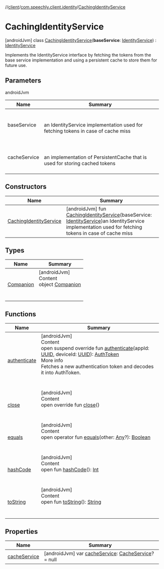 //[client](../../index.md)/[com.speechly.client.identity](../index.md)/[CachingIdentityService](index.md)



# CachingIdentityService  
 [androidJvm] class [CachingIdentityService](index.md)(**baseService**: [IdentityService](../-identity-service/index.md)) : [IdentityService](../-identity-service/index.md)

Implements the IdentityService interface by fetching the tokens from the base service implementation and using a persistent cache to store them for future use.

   


## Parameters  
  
androidJvm  
  
|  Name|  Summary| 
|---|---|
| <a name="com.speechly.client.identity/CachingIdentityService///PointingToDeclaration/"></a>baseService| <a name="com.speechly.client.identity/CachingIdentityService///PointingToDeclaration/"></a><br><br>an IdentityService implementation used for fetching tokens in case of cache miss<br><br>
| <a name="com.speechly.client.identity/CachingIdentityService///PointingToDeclaration/"></a>cacheService| <a name="com.speechly.client.identity/CachingIdentityService///PointingToDeclaration/"></a><br><br>an implementation of PersistentCache that is used for storing cached tokens<br><br>
  


## Constructors  
  
|  Name|  Summary| 
|---|---|
| <a name="com.speechly.client.identity/CachingIdentityService/CachingIdentityService/#com.speechly.client.identity.IdentityService/PointingToDeclaration/"></a>[CachingIdentityService](-caching-identity-service.md)| <a name="com.speechly.client.identity/CachingIdentityService/CachingIdentityService/#com.speechly.client.identity.IdentityService/PointingToDeclaration/"></a> [androidJvm] fun [CachingIdentityService](-caching-identity-service.md)(baseService: [IdentityService](../-identity-service/index.md))an IdentityService implementation used for fetching tokens in case of cache miss   <br>


## Types  
  
|  Name|  Summary| 
|---|---|
| <a name="com.speechly.client.identity/CachingIdentityService.Companion///PointingToDeclaration/"></a>[Companion](-companion/index.md)| <a name="com.speechly.client.identity/CachingIdentityService.Companion///PointingToDeclaration/"></a>[androidJvm]  <br>Content  <br>object [Companion](-companion/index.md)  <br><br><br>


## Functions  
  
|  Name|  Summary| 
|---|---|
| <a name="com.speechly.client.identity/CachingIdentityService/authenticate/#java.util.UUID#java.util.UUID/PointingToDeclaration/"></a>[authenticate](authenticate.md)| <a name="com.speechly.client.identity/CachingIdentityService/authenticate/#java.util.UUID#java.util.UUID/PointingToDeclaration/"></a>[androidJvm]  <br>Content  <br>open suspend override fun [authenticate](authenticate.md)(appId: [UUID](https://developer.android.com/reference/kotlin/java/util/UUID.html), deviceId: [UUID](https://developer.android.com/reference/kotlin/java/util/UUID.html)): [AuthToken](../-auth-token/index.md)  <br>More info  <br>Fetches a new authentication token and decodes it into AuthToken.  <br><br><br>
| <a name="com.speechly.client.identity/CachingIdentityService/close/#/PointingToDeclaration/"></a>[close](close.md)| <a name="com.speechly.client.identity/CachingIdentityService/close/#/PointingToDeclaration/"></a>[androidJvm]  <br>Content  <br>open override fun [close](close.md)()  <br><br><br>
| <a name="kotlin/Any/equals/#kotlin.Any?/PointingToDeclaration/"></a>[equals](../../com.speechly.ui/-speechly-button/index.md#%5Bkotlin%2FAny%2Fequals%2F%23kotlin.Any%3F%2FPointingToDeclaration%2F%5D%2FFunctions%2F-126307046)| <a name="kotlin/Any/equals/#kotlin.Any?/PointingToDeclaration/"></a>[androidJvm]  <br>Content  <br>open operator fun [equals](../../com.speechly.ui/-speechly-button/index.md#%5Bkotlin%2FAny%2Fequals%2F%23kotlin.Any%3F%2FPointingToDeclaration%2F%5D%2FFunctions%2F-126307046)(other: [Any](https://kotlinlang.org/api/latest/jvm/stdlib/kotlin/-any/index.html)?): [Boolean](https://kotlinlang.org/api/latest/jvm/stdlib/kotlin/-boolean/index.html)  <br><br><br>
| <a name="kotlin/Any/hashCode/#/PointingToDeclaration/"></a>[hashCode](../../com.speechly.ui/-speechly-button/index.md#%5Bkotlin%2FAny%2FhashCode%2F%23%2FPointingToDeclaration%2F%5D%2FFunctions%2F-126307046)| <a name="kotlin/Any/hashCode/#/PointingToDeclaration/"></a>[androidJvm]  <br>Content  <br>open fun [hashCode](../../com.speechly.ui/-speechly-button/index.md#%5Bkotlin%2FAny%2FhashCode%2F%23%2FPointingToDeclaration%2F%5D%2FFunctions%2F-126307046)(): [Int](https://kotlinlang.org/api/latest/jvm/stdlib/kotlin/-int/index.html)  <br><br><br>
| <a name="kotlin/Any/toString/#/PointingToDeclaration/"></a>[toString](../../com.speechly.client.speech/-client/-companion/index.md#%5Bkotlin%2FAny%2FtoString%2F%23%2FPointingToDeclaration%2F%5D%2FFunctions%2F-126307046)| <a name="kotlin/Any/toString/#/PointingToDeclaration/"></a>[androidJvm]  <br>Content  <br>open fun [toString](../../com.speechly.client.speech/-client/-companion/index.md#%5Bkotlin%2FAny%2FtoString%2F%23%2FPointingToDeclaration%2F%5D%2FFunctions%2F-126307046)(): [String](https://kotlinlang.org/api/latest/jvm/stdlib/kotlin/-string/index.html)  <br><br><br>


## Properties  
  
|  Name|  Summary| 
|---|---|
| <a name="com.speechly.client.identity/CachingIdentityService/cacheService/#/PointingToDeclaration/"></a>[cacheService](cache-service.md)| <a name="com.speechly.client.identity/CachingIdentityService/cacheService/#/PointingToDeclaration/"></a> [androidJvm] var [cacheService](cache-service.md): [CacheService](../../com.speechly.client.cache/-cache-service/index.md)? = null   <br>

